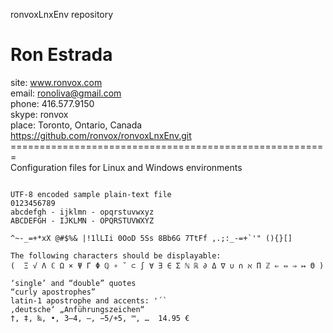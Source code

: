 ronvoxLnxEnv repository

# Ron Estrada
site:   www.ronvox.com </br>
email:  ronoliva@gmail.com\
phone:  416.577.9150\
skype:  ronvox\
place:  Toronto, Ontario, Canada\
https://github.com/ronvox/ronvoxLnxEnv.git </br>
=======================================================\
Configuration files for Linux and Windows environments

```

UTF-8 encoded sample plain-text file
0123456789
abcdefgh - ijklmn - opqrstuvwxyz
ABCDEFGH - IJKLMN - OPQRSTUVWXYZ

^~-_=+*xX @#$%& |!1lLIi 0OoD 5Ss 8Bb6G 7TtFf ,.;:_-=+`'" (){}[]

The following characters should be displayable:
(  Ξ √ Λ ℂ Ω × Ψ Γ Φ ℚ ∘ ˘ ⊂ ∫ ∀ ∃ ∈ Σ ℕ ℝ ∂ Δ ∇ ∪ ∩ ℵ Π ℤ ⇐ ⇔ ⇒ ↦ Θ )

‘single’ and “double” quotes
“curly apostrophes”
latin-1 apostrophe and accents: '´`
‚deutsche‘ „Anführungszeichen“
†, ‡, ‰, •, 3–4, —, −5/+5, ™, …  14.95 €

```
